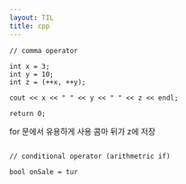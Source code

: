 ```yaml
---
layout: TIL
title: cpp
---
```

```
// comma operator

int x = 3;
int y = 10;
int z = (++x, ++y);

cout << x << " " << y << " " << z << endl;

return 0;
```

for 문에서 유용하게 사용
콤마 뒤가 z에 저장

```

// conditional operator (arithmetric if)

bool onSale = tur


```